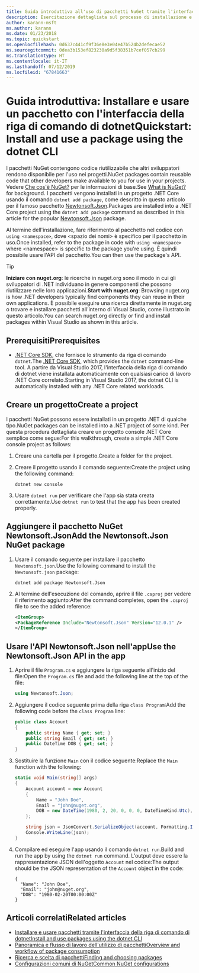 ```yaml
---
title: Guida introduttiva all'uso di pacchetti NuGet tramite l'interfaccia della riga di comando di dotnet
description: Esercitazione dettagliata sul processo di installazione e uso di un pacchetto NuGet in un progetto .NET Core.
author: karann-msft
ms.author: karann
ms.date: 01/23/2018
ms.topic: quickstart
ms.openlocfilehash: 0d637c441cf9f36e8e3e04e47b524b2defecae52
ms.sourcegitcommit: 0dea3b153ef823230a9d5f38351b7cef057cb299
ms.translationtype: HT
ms.contentlocale: it-IT
ms.lasthandoff: 07/12/2019
ms.locfileid: "67841663"
---
```

# <a name="quickstart-install-and-use-a-package-using-the-dotnet-cli"></a><span data-ttu-id="c82b5-103">Guida introduttiva: Installare e usare un pacchetto con l'interfaccia della riga di comando di dotnet</span><span class="sxs-lookup"><span data-stu-id="c82b5-103">Quickstart: Install and use a package using the dotnet CLI</span></span>

<span data-ttu-id="c82b5-104">I pacchetti NuGet contengono codice riutilizzabile che altri sviluppatori rendono disponibile per l'uso nei progetti.</span><span class="sxs-lookup"><span data-stu-id="c82b5-104">NuGet packages contain reusable code that other developers make available to you for use in your projects.</span></span> <span data-ttu-id="c82b5-105">Vedere [Che cos'è NuGet?](../What-is-NuGet.md) per le informazioni di base.</span><span class="sxs-lookup"><span data-stu-id="c82b5-105">See [What is NuGet?](../What-is-NuGet.md) for background.</span></span> <span data-ttu-id="c82b5-106">I pacchetti vengono installati in un progetto .NET Core usando il comando `dotnet add package`, come descritto in questo articolo per il famoso pacchetto [Newtonsoft.Json](https://www.nuget.org/packages/Newtonsoft.Json/).</span><span class="sxs-lookup"><span data-stu-id="c82b5-106">Packages are installed into a .NET Core project using the `dotnet add package` command as described in this article for the popular [Newtonsoft.Json](https://www.nuget.org/packages/Newtonsoft.Json/) package.</span></span>

<span data-ttu-id="c82b5-107">Al termine dell'installazione, fare riferimento al pacchetto nel codice con `using <namespace>`, dove \<spazio dei nomi\> è specifico per il pacchetto in uso.</span><span class="sxs-lookup"><span data-stu-id="c82b5-107">Once installed, refer to the package in code with `using <namespace>` where \<namespace\> is specific to the package you're using.</span></span> <span data-ttu-id="c82b5-108">È quindi possibile usare l'API del pacchetto.</span><span class="sxs-lookup"><span data-stu-id="c82b5-108">You can then use the package's API.</span></span>

> [!Tip]
> <span data-ttu-id="c82b5-109">**Iniziare con nuget.org**: le ricerche in nuget.org sono il modo in cui gli sviluppatori di .NET individuano in genere componenti che possono riutilizzare nelle loro applicazioni.</span><span class="sxs-lookup"><span data-stu-id="c82b5-109">**Start with nuget.org**: Browsing nuget.org is how .NET developers typically find components they can reuse in their own applications.</span></span> <span data-ttu-id="c82b5-110">È possibile eseguire una ricerca direttamente in nuget.org o trovare e installare pacchetti all'interno di Visual Studio, come illustrato in questo articolo.</span><span class="sxs-lookup"><span data-stu-id="c82b5-110">You can search nuget.org directly or find and install packages within Visual Studio as shown in this article.</span></span>

## <a name="prerequisites"></a><span data-ttu-id="c82b5-111">Prerequisiti</span><span class="sxs-lookup"><span data-stu-id="c82b5-111">Prerequisites</span></span>

- <span data-ttu-id="c82b5-112">[.NET Core SDK](https://www.microsoft.com/net/download/), che fornisce lo strumento da riga di comando `dotnet`.</span><span class="sxs-lookup"><span data-stu-id="c82b5-112">The [.NET Core SDK](https://www.microsoft.com/net/download/), which provides the `dotnet` command-line tool.</span></span> <span data-ttu-id="c82b5-113">A partire da Visual Studio 2017, l'interfaccia della riga di comando di dotnet viene installata automaticamente con qualsiasi carico di lavoro .NET Core correlato.</span><span class="sxs-lookup"><span data-stu-id="c82b5-113">Starting in Visual Studio 2017, the dotnet CLI is automatically installed with any .NET Core related workloads.</span></span>

## <a name="create-a-project"></a><span data-ttu-id="c82b5-114">Creare un progetto</span><span class="sxs-lookup"><span data-stu-id="c82b5-114">Create a project</span></span>

<span data-ttu-id="c82b5-115">I pacchetti NuGet possono essere installati in un progetto .NET di qualche tipo.</span><span class="sxs-lookup"><span data-stu-id="c82b5-115">NuGet packages can be installed into a .NET project of some kind.</span></span> <span data-ttu-id="c82b5-116">Per questa procedura dettagliata creare un progetto console .NET Core semplice come segue:</span><span class="sxs-lookup"><span data-stu-id="c82b5-116">For this walkthrough, create a simple .NET Core console project as follows:</span></span>

1. <span data-ttu-id="c82b5-117">Creare una cartella per il progetto.</span><span class="sxs-lookup"><span data-stu-id="c82b5-117">Create a folder for the project.</span></span>

1. <span data-ttu-id="c82b5-118">Creare il progetto usando il comando seguente:</span><span class="sxs-lookup"><span data-stu-id="c82b5-118">Create the project using the following command:</span></span>

    ```cli
    dotnet new console
    ```

1. <span data-ttu-id="c82b5-119">Usare `dotnet run` per verificare che l'app sia stata creata correttamente.</span><span class="sxs-lookup"><span data-stu-id="c82b5-119">Use `dotnet run` to test that the app has been created properly.</span></span>

## <a name="add-the-newtonsoftjson-nuget-package"></a><span data-ttu-id="c82b5-120">Aggiungere il pacchetto NuGet Newtonsoft.Json</span><span class="sxs-lookup"><span data-stu-id="c82b5-120">Add the Newtonsoft.Json NuGet package</span></span>

1. <span data-ttu-id="c82b5-121">Usare il comando seguente per installare il pacchetto `Newtonsoft.json`.</span><span class="sxs-lookup"><span data-stu-id="c82b5-121">Use the following command to install the `Newtonsoft.json` package:</span></span>

    ```cli
    dotnet add package Newtonsoft.Json
    ```

2. <span data-ttu-id="c82b5-122">Al termine dell'esecuzione del comando, aprire il file `.csproj` per vedere il riferimento aggiunto:</span><span class="sxs-lookup"><span data-stu-id="c82b5-122">After the command completes, open the `.csproj` file to see the added reference:</span></span>

    ```xml
   <ItemGroup>
    <PackageReference Include="Newtonsoft.Json" Version="12.0.1" />
   </ItemGroup>
    ```

## <a name="use-the-newtonsoftjson-api-in-the-app"></a><span data-ttu-id="c82b5-123">Usare l'API Newtonsoft.Json nell'app</span><span class="sxs-lookup"><span data-stu-id="c82b5-123">Use the Newtonsoft.Json API in the app</span></span>

1. <span data-ttu-id="c82b5-124">Aprire il file `Program.cs` e aggiungere la riga seguente all'inizio del file:</span><span class="sxs-lookup"><span data-stu-id="c82b5-124">Open the `Program.cs` file and add the following line at the top of the file:</span></span>

    ```cs
    using Newtonsoft.Json;
    ```

1. <span data-ttu-id="c82b5-125">Aggiungere il codice seguente prima della riga `class Program`:</span><span class="sxs-lookup"><span data-stu-id="c82b5-125">Add the following code before the `class Program` line:</span></span>

    ```cs
    public class Account
    {
        public string Name { get; set; }
        public string Email { get; set; }
        public DateTime DOB { get; set; }
    }
    ```

1. <span data-ttu-id="c82b5-126">Sostituire la funzione `Main` con il codice seguente:</span><span class="sxs-lookup"><span data-stu-id="c82b5-126">Replace the `Main` function with the following:</span></span>

    ```cs
    static void Main(string[] args)
    {
        Account account = new Account
        {
            Name = "John Doe",
            Email = "john@nuget.org",
            DOB = new DateTime(1980, 2, 20, 0, 0, 0, DateTimeKind.Utc),
        };

        string json = JsonConvert.SerializeObject(account, Formatting.Indented);
        Console.WriteLine(json);
    }
    ```

1. <span data-ttu-id="c82b5-127">Compilare ed eseguire l'app usando il comando `dotnet run`.</span><span class="sxs-lookup"><span data-stu-id="c82b5-127">Build and run the app by using the `dotnet run` command.</span></span> <span data-ttu-id="c82b5-128">L'output deve essere la rappresentazione JSON dell'oggetto `Account` nel codice:</span><span class="sxs-lookup"><span data-stu-id="c82b5-128">The output should be the JSON representation of the `Account` object in the code:</span></span>

    ```output
    {
      "Name": "John Doe",
      "Email": "john@nuget.org",
      "DOB": "1980-02-20T00:00:00Z"
    }
    ```

## <a name="related-articles"></a><span data-ttu-id="c82b5-129">Articoli correlati</span><span class="sxs-lookup"><span data-stu-id="c82b5-129">Related articles</span></span>

- [<span data-ttu-id="c82b5-130">Installare e usare pacchetti tramite l'interfaccia della riga di comando di dotnet</span><span class="sxs-lookup"><span data-stu-id="c82b5-130">Install and use packages using the dotnet CLI</span></span>](../consume-packages/install-use-packages-dotnet-cli.md)
- [<span data-ttu-id="c82b5-131">Panoramica e flusso di lavoro dell'utilizzo di pacchetti</span><span class="sxs-lookup"><span data-stu-id="c82b5-131">Overview and workflow of package consumption</span></span>](../consume-packages/overview-and-workflow.md)
- [<span data-ttu-id="c82b5-132">Ricerca e scelta di pacchetti</span><span class="sxs-lookup"><span data-stu-id="c82b5-132">Finding and choosing packages</span></span>](../consume-packages/finding-and-choosing-packages.md)
- [<span data-ttu-id="c82b5-133">Configurazioni comuni di NuGet</span><span class="sxs-lookup"><span data-stu-id="c82b5-133">Common NuGet configurations</span></span>](../consume-packages/configuring-nuget-behavior.md)
